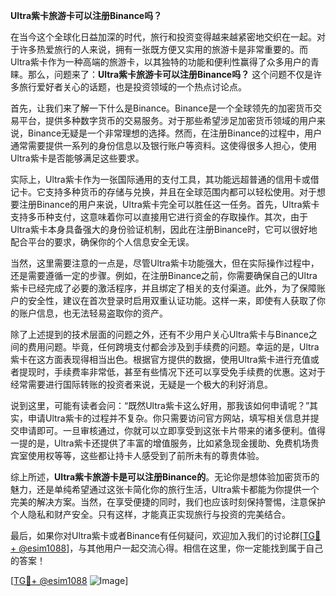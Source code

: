 **Ultra紫卡旅游卡可以注册Binance吗？**

在当今这个全球化日益加深的时代，旅行和投资变得越来越紧密地交织在一起。对于许多热爱旅行的人来说，拥有一张既方便又实用的旅游卡是非常重要的。而Ultra紫卡作为一种高端的旅游卡，以其独特的功能和便利性赢得了众多用户的青睐。那么，问题来了：**Ultra紫卡旅游卡可以注册Binance吗？** 这个问题不仅是许多旅行爱好者关心的话题，也是投资领域的一个热点讨论点。

首先，让我们来了解一下什么是Binance。Binance是一个全球领先的加密货币交易平台，提供多种数字货币的交易服务。对于那些希望涉足加密货币领域的用户来说，Binance无疑是一个非常理想的选择。然而，在注册Binance的过程中，用户通常需要提供一系列的身份信息以及银行账户等资料。这使得很多人担心，使用Ultra紫卡是否能够满足这些要求。

实际上，Ultra紫卡作为一张国际通用的支付工具，其功能远超普通的信用卡或借记卡。它支持多种货币的存储与兑换，并且在全球范围内都可以轻松使用。对于想要注册Binance的用户来说，Ultra紫卡完全可以胜任这一任务。首先，Ultra紫卡支持多币种支付，这意味着你可以直接用它进行资金的存取操作。其次，由于Ultra紫卡本身具备强大的身份验证机制，因此在注册Binance时，它可以很好地配合平台的要求，确保你的个人信息安全无误。

当然，这里需要注意的一点是，尽管Ultra紫卡功能强大，但在实际操作过程中，还是需要遵循一定的步骤。例如，在注册Binance之前，你需要确保自己的Ultra紫卡已经完成了必要的激活程序，并且绑定了相关的支付渠道。此外，为了保障账户的安全性，建议在首次登录时启用双重认证功能。这样一来，即使有人获取了你的账户信息，也无法轻易盗取你的资产。

除了上述提到的技术层面的问题之外，还有不少用户关心Ultra紫卡与Binance之间的费用问题。毕竟，任何跨境支付都会涉及到手续费的问题。幸运的是，Ultra紫卡在这方面表现得相当出色。根据官方提供的数据，使用Ultra紫卡进行充值或者提现时，手续费率非常低，甚至有些情况下还可以享受免手续费的优惠。这对于经常需要进行国际转账的投资者来说，无疑是一个极大的利好消息。

说到这里，可能有读者会问：“既然Ultra紫卡这么好用，那我该如何申请呢？”其实，申请Ultra紫卡的过程并不复杂。你只需要访问官方网站，填写相关信息并提交申请即可。一旦审核通过，你就可以立即享受到这张卡片带来的诸多便利。值得一提的是，Ultra紫卡还提供了丰富的增值服务，比如紧急现金援助、免费机场贵宾室使用权等等，这些都让持卡人感受到了前所未有的尊贵体验。

综上所述，**Ultra紫卡旅游卡是可以注册Binance的**。无论你是想体验加密货币的魅力，还是单纯希望通过这张卡简化你的旅行生活，Ultra紫卡都能为你提供一个完美的解决方案。当然，在享受便捷的同时，我们也应该时刻保持警惕，注意保护个人隐私和财产安全。只有这样，才能真正实现旅行与投资的完美结合。

最后，如果你对Ultra紫卡或者Binance有任何疑问，欢迎加入我们的讨论群[[TG💪+ @esim1088](https://t.me/s/esim1088)]，与其他用户一起交流心得。相信在这里，你一定能找到属于自己的答案！

[[TG💪+ @esim1088](https://t.me/s/esim1088) ![Image](https://i.postimg.cc/4NQfJmqS/Snipaste-2025-05-13-00-14-12.png)]